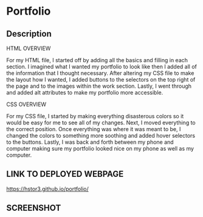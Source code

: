 # Portfolio

## Description

HTML OVERVIEW

For my HTML file, I started off by adding all the basics and filling in each section. I imagined what I wanted my portfolio to look like then I added all of the information that I thought necessary. After altering my CSS file to make the layout how I wanted, I added buttons to the selectors on the top right of the page and to the images within the work section. Lastly, I went through and added alt attributes to make my portfolio more accessible.

CSS OVERVIEW

For my CSS file, I started by making everything disasterous colors so it would be easy for me to see all of my changes. Next, I moved everything to the correct position. Once everything was where it was meant to be, I changed the colors to something more soothing and added hover selectors to the buttons. Lastly, I was back and forth between my phone and computer making sure my portfolio looked nice on my phone as well as my computer.

## LINK TO DEPLOYED WEBPAGE

<a href='https://hstor3.github.io/portfolio/' target='_blank'>https://hstor3.github.io/portfolio/</a>

## SCREENSHOT 